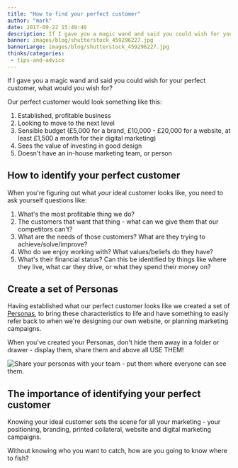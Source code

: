 ```yaml
---
title: "How to find your perfect customer"
author: "mark"
date: 2017-09-22 15:49:40
description: If I gave you a magic wand and said you could wish for your perfect customer, what would you wish for?
banner: images/blog/shutterstock_459296227.jpg
bannerLarge: images/blog/shutterstock_459296227.jpg
thinks/categories: 
 - tips-and-advice
---
```


If I gave you a magic wand and said you could wish for your perfect customer, what would you wish for?

Our perfect customer would look something like this:

1. Established, profitable business
1. Looking to move to the next level
1. Sensible budget (£5,000 for a brand, £10,000 - £20,000 for a website, at least £1,500 a month for their digital marketing)
1. Sees the value of investing in good design
1. Doesn't have an in-house marketing team, or person

## How to identify your perfect customer

When you're figuring out what *your* ideal customer looks like, you need to ask yourself questions like:

1. What's the most profitable thing we do?
1. The customers that want that thing - what can we give them that our competitors can't?
1. What are the needs of those customers? What are they trying to achieve/solve/improve?
1. Who do we enjoy working with? What values/beliefs do they have?
1. What's their financial status? Can this be identified by things like where they live, what car they drive, or what they spend their money on?

## Create a set of Personas

Having established what our perfect customer looks like we created a set of [Personas](/thinks/what-are-personas/), to bring these characteristics to life and have something to easily refer back to when we're designing our own website, or planning marketing campaigns.

When you've created your Personas, don't hide them away in a folder or drawer - display them, share them and above all USE THEM!

![](images/blog/IMG-0174-1024x768.jpg "Share your personas with your team - put them where everyone can see them.")

## The importance of identifying your perfect customer

Knowing your ideal customer sets the scene for all your marketing - your positioning, branding, printed collateral, website and digital marketing campaigns.

Without knowing who you want to catch, how are you going to know where to fish?


